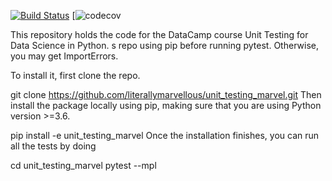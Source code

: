 [![Build Status](https://travis-ci.com/literallymarvellous/unit-testing-marvel.svg?branch=master)](https://travis-ci.com/literallymarvellous/unit-testing-marvel)
[![![codecov](https://codecov.io/gh/literallymarvellous/unit-testing-marvel/branch/master/graph/badge.svg?token=EdTxHPsyq7)](https://codecov.io/gh/literallymarvellous/unit-testing-marvel)

This repository holds the code for the DataCamp course Unit Testing for Data Science in Python.
s repo using pip before running pytest. Otherwise, you may get ImportErrors.

To install it, first clone the repo.

git clone https://github.com/literallymarvellous/unit_testing_marvel.git
Then install the package locally using pip, making sure that you are using Python version >=3.6.

pip install -e unit_testing_marvel
Once the installation finishes, you can run all the tests by doing

cd unit_testing_marvel
pytest --mpl